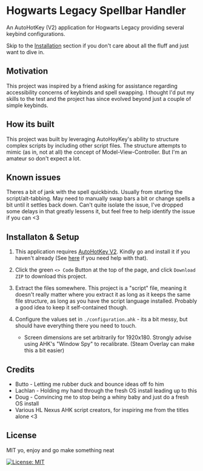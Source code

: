 # Hogwarts Legacy Spellbar Handler

An AutoHotKey (V2) application for Hogwarts Legacy providing several keybind
configurations.

Skip to the [Installation](Installation%20&%20Setup) section if you don't care about all the fluff and just want
to dive in.

## Motivation
This project was inspired by a friend asking for assistance regarding 
accessibility concerns of keybinds and spell swapping. I thought I'd
put my skills to the test and the project has since evolved beyond just 
a couple of simple keybinds.

## How its built
This project was built by leveraging AutoHoyKey's ability to structure
complex scripts by including other script files. The structure attempts to
mimic (as in, not at all) the concept of Model-View-Controller. But
I'm an amateur so don't expect a lot.

## Known issues
Theres a bit of jank with the spell quickbinds. Usually from starting the 
script/alt-tabbing. May need to manually swap bars a bit or change spells a 
bit until it settles back down. Can't quite isolate the issue, I've dropped
some delays in that greatly lessens it, but feel free to help identify
the issue if you can <3

## Installaton & Setup
1. This application requires [AutoHotKey V2](https://github.com/AutoHotkey/AutoHotkey/releases).
Kindly go and install 
it if you haven't already
(See [here](https://www.autohotkey.com/docs/v2/howto/Install.htm) if you 
need help with that).

2. Click the green `<> Code` Button at the top of the page, and click `Download ZIP` to download this project.

3. Extract the files somewhere. This project is a "script" file, meaning it
doesn't really matter where you extract it as long as it keeps the same 
file structure, as long as you have the script language installed. Probably
a good idea to keep it self-contained though.

4. Configure the values set in `./configuration.ahk` - its a bit messy, but should have everything there you need to touch.

    * Screen dimensions are set arbitrarily for 1920x180. Strongly advise
    using AHK's "Window Spy" to recalibrate. (Steam Overlay can make this a bit easier)

## Credits
- Butto - Letting me rubber duck and bounce ideas off fo him
- Lachlan - Holding my hand through the fresh OS install leading up to
this
- Doug - Convincing me to stop being a whiny baby and just do a fresh OS
install
- Various HL Nexus AHK script creators, for inspiring me from the titles 
alone <3

## License
MIT yo, enjoy and go make something neat

[![License: MIT](https://img.shields.io/badge/License-MIT-yellow.svg)](https://opensource.org/licenses/MIT)
